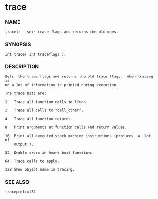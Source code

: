 # trace

### NAME

    trace() - sets trace flags and returns the old ones.

### SYNOPSIS

    int trace( int traceflags );

### DESCRIPTION

    Sets  the trace flags and returns the old trace flags.  When tracing is
    on a lot of information is printed during execution.

    The trace bits are:

    1   Trace all function calls to lfuns.

    2   Trace all calls to "call_other".

    4   Trace all function returns.

    8   Print arguments at function calls and return values.

    16  Print all executed stack machine instructions (produces  a  lot  of
        output!).

    32  Enable trace in heart beat functions.

    64  Trace calls to apply.

    128 Show object name in tracing.

### SEE ALSO

    traceprefix(3)

